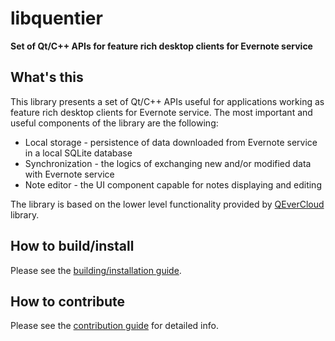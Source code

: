 libquentier
===========

**Set of Qt/C++ APIs for feature rich desktop clients for Evernote service**

## What's this

This library presents a set of Qt/C++ APIs useful for applications working as feature rich desktop clients for Evernote service.
The most important and useful components of the library are the following:
* Local storage - persistence of data downloaded from Evernote service in a local SQLite database
* Synchronization - the logics of exchanging new and/or modified data with Evernote service
* Note editor - the UI component capable for notes displaying and editing

The library is based on the lower level functionality provided by [QEverCloud](https://github.com/d1vanov/QEverCloud) library.

## How to build/install

Please see the [building/installation guide](INSTALL.md).

## How to contribute

Please see the [contribution guide](CONTRIBUTING.md) for detailed info.
